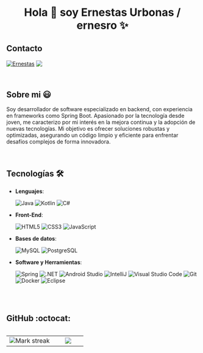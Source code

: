 <h1 align="center">Hola 👋  soy Ernestas Urbonas / ernesro ✨ </h1> 

<p align="left">

<h2>Contacto</h2>
  
<a href= "https://www.linkedin.com/in/ernestas-urbonas-020702220/" target="blank"><img align="center" src="https://img.shields.io/badge/LinkedIn-0077B5?style=for-the-badge&logo=linkedin&logoColor=white" alt="Ernestas"/></a>
<a href = "mailto:ernesrourbonas@gmail.com" target="blank"><img align="center" src="https://img.shields.io/badge/Gmail-D14836?style=for-the-badge&logo=gmail&logoColor=white"  /></a>
  </p>
<br>
<h2>Sobre mi 😃</h2>
<!--Intro start-->

<p align="left">
Soy desarrollador de software especializado en backend, con experiencia en frameworks como Spring Boot. 
  Apasionado por la tecnología desde joven, me caracterizo por mi interés en la mejora continua y la adopción de nuevas tecnologías.
  Mi objetivo es ofrecer soluciones robustas y optimizadas, asegurando un código limpio y eficiente para enfrentar desafíos complejos de forma innovadora.

<!--Intro end-->
  </p>
  
<br>

<h2>Tecnologías 🛠️</h2>

- **Lenguajes**:

    ![Java](https://img.shields.io/badge/Java-f89820.svg?style=for-the-badge&logo=java&logoColor=white)
    ![Kotlin](https://img.shields.io/badge/Kotlin-7F52FF.svg?style=for-the-badge&logo=kotlin&logoColor=white)
    ![C#](https://img.shields.io/badge/C%23-239120?style=for-the-badge&logo=c-sharp&logoColor=white)
  

- **Front-End**:

   ![HTML5](https://img.shields.io/badge/HTML5%20-%23E34F26.svg?style=for-the-badge&logo=html5&logoColor=white)
   ![CSS3](https://img.shields.io/badge/CSS%20-%231572B6.svg?style=for-the-badge&logo=css3&logoColor=white)
   ![JavaScript](https://img.shields.io/badge/JavaScript%20-%23F7DF1E.svg?style=for-the-badge&logo=javascript&logoColor=black)

- **Bases de datos**:

   ![MySQL](https://img.shields.io/badge/MySQL-AAA.svg?style=for-the-badge&logo=MySQL&logoColor=black)
   ![PostgreSQL](https://img.shields.io/badge/PostgreSQL-316192?style=for-the-badge&logo=postgresql&logoColor=white)

- **Software y Herramientas**:

    ![Spring](https://img.shields.io/badge/Spring-6DB33F?style=for-the-badge&logo=spring&logoColor=white)
    ![.NET](https://img.shields.io/badge/.NET-5C2D91?style=for-the-badge&logo=.net&logoColor=white)
    ![Android Studio](https://img.shields.io/badge/Android%20Studio-34a853.svg?style=for-the-badge&logo=androidstudio&logoColor=white)
    ![IntelliJ](https://img.shields.io/badge/IntelliJ%20IDEA-%23000000.svg?style=for-the-badge&logo=intellijidea&logoColor=white)
    ![Visual Studio Code](https://img.shields.io/badge/Visual%20Studio%20Code-1f9cf0.svg?style=for-the-badge&logo=visualstudiocode&logoColor=white)
    ![Git](https://img.shields.io/badge/Git-f1502f.svg?style=for-the-badge&logo=git&logoColor=white)
    ![Docker](https://img.shields.io/badge/docker-%230db7ed.svg?style=for-the-badge&logo=docker&logoColor=white)
    ![Eclipse](https://img.shields.io/badge/Eclipse-2C2255?style=for-the-badge&logo=eclipse&logoColor=white)
 
  
<br>

</div>

<br>

<h2>GitHub :octocat:</h2>

<p align="center">
 
<table align="left">
<tr border="none">
<td width="60%" align="center">


  <img  title="🔥 Get streak stats for your profile at git.io/streak-stats" alt="Mark streak" src="https://github-readme-streak-stats.herokuapp.com/?user=ernesro&theme=dark&hide_border=false" /> 
</td>

<td width="40%" align="center">

  <img  align="center"  src="https://github-readme-stats.anuraghazra1.vercel.app/api/top-langs/?username=ernesro&theme=dark&hide_border=false&no-bg=true&no-frame=true&langs_count=10"/>

  </td>
</tr>
</table>

</p>        
